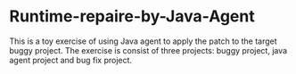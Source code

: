 # Runtime-repaire-by-Java-Agent
This is a toy exercise of using Java agent to apply the patch to the target buggy project. 
The exercise is consist of three projects: buggy project, java agent project and bug fix project.
